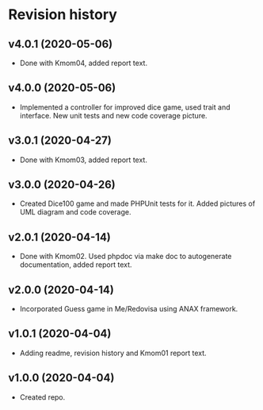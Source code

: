 # Revision history

v4.0.1 (2020-05-06)
----------------------

* Done with Kmom04, added report text.


v4.0.0 (2020-05-06)
----------------------

* Implemented a controller for improved dice game, used trait and interface. New unit tests and new code coverage picture.


v3.0.1 (2020-04-27)
----------------------

* Done with Kmom03, added report text.


v3.0.0 (2020-04-26)
----------------------

* Created Dice100 game and made PHPUnit tests for it. Added pictures of UML diagram and code coverage.


v2.0.1 (2020-04-14)
----------------------

* Done with Kmom02. Used phpdoc via make doc to autogenerate documentation, added report text.


v2.0.0 (2020-04-14)
----------------------

* Incorporated Guess game in Me/Redovisa using ANAX framework.

v1.0.1 (2020-04-04)
----------------------

* Adding readme, revision history and Kmom01 report text.


v1.0.0 (2020-04-04)
----------------------

* Created repo.